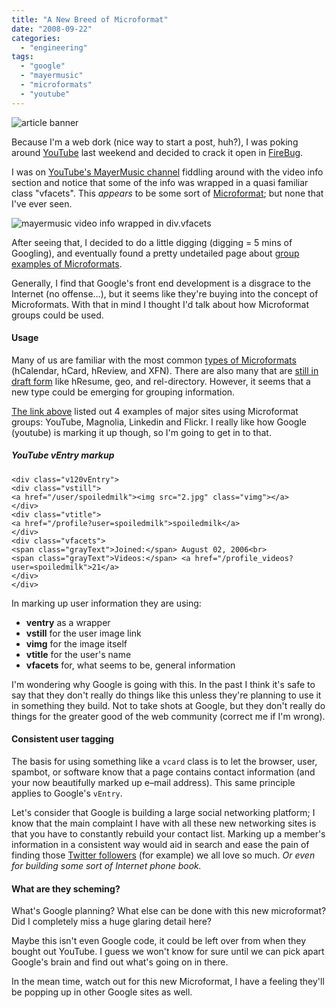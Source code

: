 ```yaml
---
title: "A New Breed of Microformat"
date: "2008-09-22"
categories: 
  - "engineering"
tags: 
  - "google"
  - "mayermusic"
  - "microformats"
  - "youtube"
---
```


![article banner](images/vfacet-banner.jpg)

Because I'm a web dork (nice way to start a post, huh?), I was poking around [YouTube](http://www.youtube.com/) last weekend and decided to crack it open in [FireBug](https://addons.mozilla.org/en-US/firefox/addon/1843).

I was on [YouTube's MayerMusic channel](http://www.youtube.com/mayermusic) fiddling around with the video info section and notice that some of the info was wrapped in a quasi familiar class "vfacets". This _appears_ to be some sort of [Microformat](http://www.microformats.org); but none that I've ever seen.

![mayermusic video info wrapped in div.vfacets](images/vfacets-mayermusic.jpg)

After seeing that, I decided to do a little digging (digging = 5 mins of Googling), and eventually found a pretty undetailed page about [group examples of Microformats](http://microformats.org/wiki/group-examples).

Generally, I find that Google's front end development is a disgrace to the Internet (no offense…), but it seems like they're buying into the concept of Microformats. With that in mind I thought I'd talk about how Microformat groups could be used.

#### Usage

Many of us are familiar with the most common [types of Microformats](http://microformats.org/code-tools/) (hCalendar, hCard, hReview, and XFN). There are also many that are [still in draft form](http://microformats.org/wiki/Main_Page#Drafts) like hResume, geo, and rel-directory. However, it seems that a new type could be emerging for grouping information.

[The link above](#linkabove) listed out 4 examples of major sites using Microformat groups: YouTube, Magnolia, Linkedin and Flickr. I really like how Google (youtube) is marking it up though, so I'm going to get in to that.

##### YouTube vEntry markup

```
<div class="v120vEntry">
<div class="vstill">
<a href="/user/spoiledmilk"><img src="2.jpg" class="vimg"></a>
</div>
<div class="vtitle">
<a href="/profile?user=spoiledmilk">spoiledmilk</a>
</div>
<div class="vfacets">
<span class="grayText">Joined:</span> August 02, 2006<br>
<span class="grayText">Videos:</span> <a href="/profile_videos?user=spoiledmilk">21</a> 
</div>
</div>
```

In marking up user information they are using:

- **ventry** as a wrapper
- **vstill** for the user image link
- **vimg** for the image itself
- **vtitle** for the user's name
- **vfacets** for, what seems to be, general information

I'm wondering why Google is going with this. In the past I think it's safe to say that they don't really do things like this unless they're planning to use it in something they build. Not to take shots at Google, but they don't really do things for the greater good of the web community (correct me if I'm wrong).

#### Consistent user tagging

The basis for using something like a `vcard` class is to let the browser, user, spambot, or software know that a page contains contact information (and your now beautifully marked up e–mail address). This same principle applies to Google's `vEntry`.

Let's consider that Google is building a large social networking platform; I know that the main complaint I have with all these new networking sites is that you have to constantly rebuild your contact list. Marking up a member's information in a consistent way would aid in search and ease the pain of finding those [Twitter followers](http://twitter.com/csskarma/followers) (for example) we all love so much. _Or even for building some sort of Internet phone book._

#### What are they scheming?

What's Google planning? What else can be done with this new microformat? Did I completely miss a huge glaring detail here?

Maybe this isn't even Google code, it could be left over from when they bought out YouTube. I guess we won't know for sure until we can pick apart Google's brain and find out what's going on in there.

In the mean time, watch out for this new Microformat, I have a feeling they'll be popping up in other Google sites as well.
